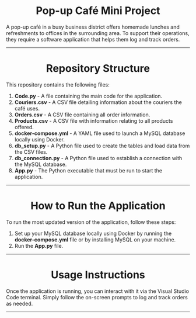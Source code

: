 <h1 align="center"> Pop-up Café Mini Project </h1>

A pop-up café in a busy business district offers homemade lunches and refreshments to offices in the surrounding area. 
To support their operations, they require a software application that helps them log and track orders.

---

<h1 align="center"> Repository Structure </h1>

This repository contains the following files: 

1. **Code.py** - A file containing the main code for the application.
2. **Couriers.csv** - A CSV file detailing information about the couriers the café uses. 
3. **Orders.csv** - A CSV file containing all order information.
4. **Products.csv** - A CSV file with information relating to all products offered. 
5. **docker-compose.yml** - A YAML file used to launch a MySQL database locally using Docker.
6. **db_setup.py** - A Python file used to create the tables and load data from the CSV files.
7. **db_connection.py** - A Python file used to establish a connection with the MySQL database.
8. **App.py** - The Python executable that must be run to start the application.

---

<h1 align="center"> How to Run the Application </h1>

To run the most updated version of the application, follow these steps:

1. Set up your MySQL database locally using Docker by running the **docker-compose.yml** file or by installing MySQL on your machine.
2. Run the **App.py** file.

---

<h1 align="center"> Usage Instructions </h1>

Once the application is running, you can interact with it via the Visual Studio Code terminal. Simply follow the on-screen prompts to log and track orders as needed.

---
